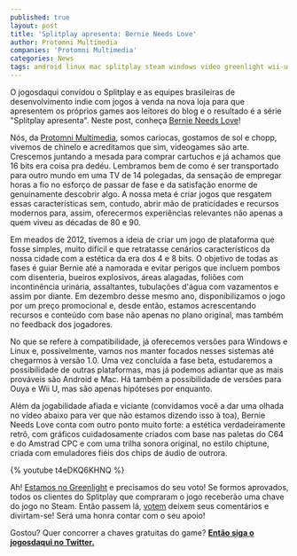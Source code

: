 ```yaml
---
published: true
layout: post
title: 'Splitplay apresenta: Bernie Needs Love'
author: Protomni Multimedia
companies: 'Protomni Multimedia'
categories: News
tags: android linux mac splitplay steam windows video greenlight wii-u wii ouya
---
```

O jogosdaqui convidou o Splitplay e as equipes brasileiras de desenvolvimento indie com jogos à venda na nova loja para que apresentem os próprios games aos leitores do blog e o resultado é a série "Splitplay apresenta". Neste post, conheça [Bernie Needs Love](http://www.splitplay.com/pt/games/bernie-needs-love-a8f7442d-9599-4c9e-9024-58c4d9141e15)!
 
Nós, da [Protomni Multimedia](https://www.facebook.com/protomni), somos cariocas, gostamos de sol e chopp, vivemos de chinelo e acreditamos que sim, videogames são arte. Crescemos juntando a mesada para comprar cartuchos e já achamos que 16 bits era coisa pra dedéu. Lembramos bem de como é ser transportado para outro mundo em uma TV de 14 polegadas, da sensação de empregar horas a fio no esforço de passar de fase e da satisfação enorme de genuinamente descobrir algo. A nossa meta é criar jogos que resgatem essas características sem, contudo, abrir mão de praticidades e recursos modernos para, assim, oferecermos experiências relevantes não apenas a quem viveu as décadas de 80 e 90.
 
Em meados de 2012, tivemos a ideia de criar um jogo de plataforma que fosse simples, muito difícil e que retratasse cenários característicos da nossa cidade com a estética da era dos 4 e 8 bits. O objetivo de todas as fases é guiar Bernie até a namorada e evitar perigos que incluem pombos com disenteria, bueiros explosivos, áreas alagadas, foliões com incontinência urinária, assaltantes, tubulações d'água com vazamentos e assim por diante. Em dezembro desse mesmo ano, disponibilizamos o jogo por um preço promocional e, desde então, estamos acrescentando recursos e conteúdo com base não apenas no plano original, mas também no feedback dos jogadores.
 
No que se refere à compatibilidade, já oferecemos versões para Windows e Linux e, possivelmente, vamos nos manter focados nesses sistemas até chegarmos à versão 1.0. Uma vez concluída a fase beta, estudaremos a possibilidade de outras plataformas, mas já podemos adiantar que as mais prováveis são Android e Mac. Há também a possibilidade de versões para Ouya e Wii U, mas são apenas hipóteses por enquanto.
 
Além da jogabilidade afiada e viciante (convidamos você a dar uma olhada no vídeo abaixo para ver que não estamos dizendo isso à toa), Bernie Needs Love conta com outro ponto muito forte: a estética verdadeiramente retrô, com gráficos cuidadosamente criados com base nas paletas do C64 e do Amstrad CPC e com uma trilha sonora original, no estilo chiptune, criada com emuladores fiéis dos chips de áudio de outrora.
 
{% youtube t4eDKQ6KHNQ %}
 
Ah! [Estamos no Greenlight](http://steamcommunity.com/sharedfiles/filedetails/?id=255366445) e precisamos do seu voto! Se formos aprovados, todos os clientes do Splitplay que compraram o jogo receberão uma chave do jogo no Steam. Então passem lá, [votem](http://steamcommunity.com/sharedfiles/filedetails/?id=255366445) deixem seus comentários e divirtam-se! Será uma honra contar com o seu apoio!

Gostou? Quer concorrer a chaves gratuitas do game?
**[Então siga o jogosdaqui no Twitter.](https://twitter.com/jogosdaqui)**